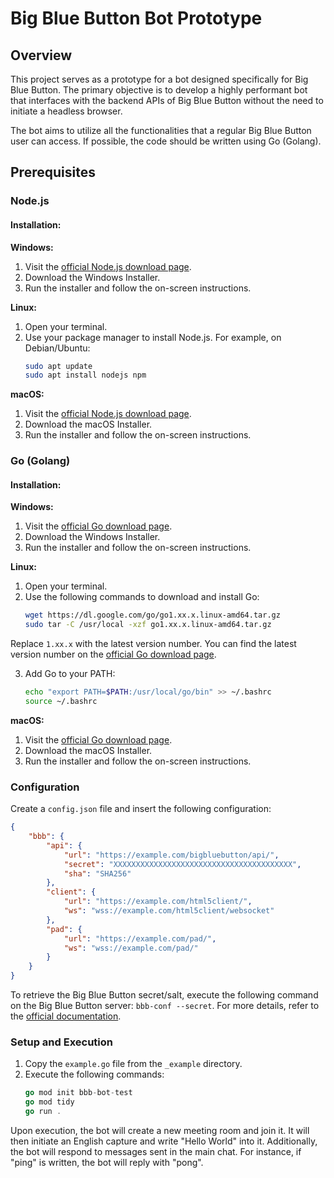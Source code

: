 
# Big Blue Button Bot Prototype

## Overview
This project serves as a prototype for a bot designed specifically for Big Blue Button. The primary objective is to develop a highly performant bot that interfaces with the backend APIs of Big Blue Button without the need to initiate a headless browser.

The bot aims to utilize all the functionalities that a regular Big Blue Button user can access. If possible, the code should be written using Go (Golang).

## Prerequisites

### Node.js

#### Installation:

**Windows:**
1. Visit the [official Node.js download page](https://nodejs.org/en/download/).
2. Download the Windows Installer.
3. Run the installer and follow the on-screen instructions.

**Linux:**
1. Open your terminal.
2. Use your package manager to install Node.js. For example, on Debian/Ubuntu:
   ```bash
   sudo apt update
   sudo apt install nodejs npm
   ```

**macOS:**
1. Visit the [official Node.js download page](https://nodejs.org/en/download/).
2. Download the macOS Installer.
3. Run the installer and follow the on-screen instructions.

### Go (Golang)

#### Installation:

**Windows:**
1. Visit the [official Go download page](https://golang.org/dl/).
2. Download the Windows Installer.
3. Run the installer and follow the on-screen instructions.

**Linux:**
1. Open your terminal.
2. Use the following commands to download and install Go:
   ```bash
   wget https://dl.google.com/go/go1.xx.x.linux-amd64.tar.gz
   sudo tar -C /usr/local -xzf go1.xx.x.linux-amd64.tar.gz
   ```

Replace `1.xx.x` with the latest version number. You can find the latest version number on the [official Go download page](https://golang.org/dl/).

3. Add Go to your PATH:
   ```bash
   echo "export PATH=$PATH:/usr/local/go/bin" >> ~/.bashrc
   source ~/.bashrc
   ```

**macOS:**
1. Visit the [official Go download page](https://golang.org/dl/).
2. Download the macOS Installer.
3. Run the installer and follow the on-screen instructions.

### Configuration

Create a `config.json` file and insert the following configuration:
```json
{
    "bbb": {
        "api": {
            "url": "https://example.com/bigbluebutton/api/",
            "secret": "XXXXXXXXXXXXXXXXXXXXXXXXXXXXXXXXXXXXXXXX",
            "sha": "SHA256"
        },
        "client": {
            "url": "https://example.com/html5client/",
            "ws": "wss://example.com/html5client/websocket"
        },
        "pad": {
            "url": "https://example.com/pad/",
            "ws": "wss://example.com/pad/"
        }
    }
}
```
To retrieve the Big Blue Button secret/salt, execute the following command on the Big Blue Button server: `bbb-conf --secret`. For more details, refer to the [official documentation](https://docs.bigbluebutton.org/administration/bbb-conf/#--secret).

### Setup and Execution

1. Copy the `example.go` file from the `_example` directory.
2. Execute the following commands:
   ```go
   go mod init bbb-bot-test
   go mod tidy
   go run .
   ```

Upon execution, the bot will create a new meeting room and join it. It will then initiate an English capture and write "Hello World" into it. Additionally, the bot will respond to messages sent in the main chat. For instance, if "ping" is written, the bot will reply with "pong".
